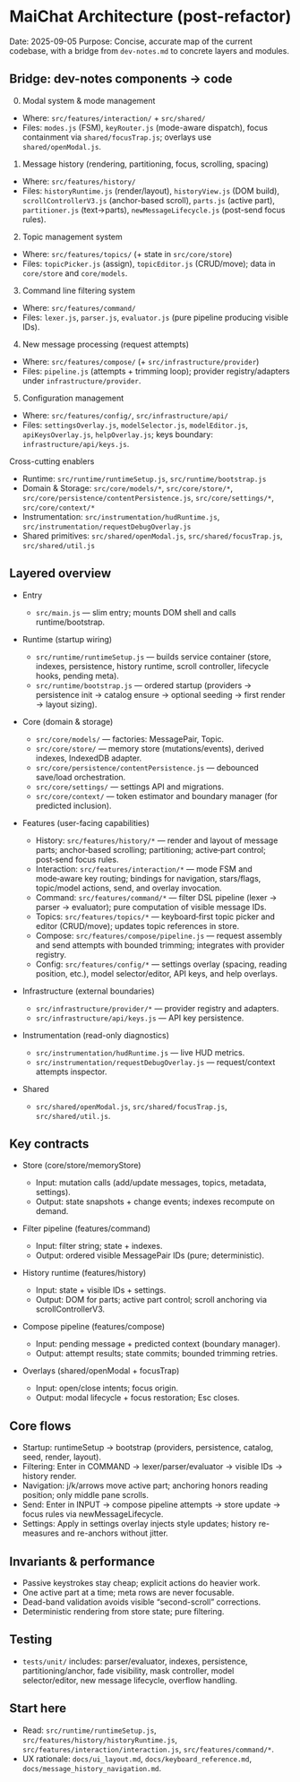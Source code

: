 # MaiChat Architecture (post-refactor)

Date: 2025-09-05
Purpose: Concise, accurate map of the current codebase, with a bridge from `dev-notes.md` to concrete layers and modules.

## Bridge: dev-notes components → code

0. Modal system & mode management
- Where: `src/features/interaction/` + `src/shared/`
- Files: `modes.js` (FSM), `keyRouter.js` (mode-aware dispatch), focus containment via `shared/focusTrap.js`; overlays use `shared/openModal.js`.

1. Message history (rendering, partitioning, focus, scrolling, spacing)
- Where: `src/features/history/`
- Files: `historyRuntime.js` (render/layout), `historyView.js` (DOM build), `scrollControllerV3.js` (anchor-based scroll), `parts.js` (active part), `partitioner.js` (text→parts), `newMessageLifecycle.js` (post-send focus rules).

2. Topic management system
- Where: `src/features/topics/` (+ state in `src/core/store`)
- Files: `topicPicker.js` (assign), `topicEditor.js` (CRUD/move); data in `core/store` and `core/models`.

3. Command line filtering system
- Where: `src/features/command/`
- Files: `lexer.js`, `parser.js`, `evaluator.js` (pure pipeline producing visible IDs).

4. New message processing (request attempts)
- Where: `src/features/compose/` (+ `src/infrastructure/provider`)
- Files: `pipeline.js` (attempts + trimming loop); provider registry/adapters under `infrastructure/provider`.

5. Configuration management
- Where: `src/features/config/`, `src/infrastructure/api/`
- Files: `settingsOverlay.js`, `modelSelector.js`, `modelEditor.js`, `apiKeysOverlay.js`, `helpOverlay.js`; keys boundary: `infrastructure/api/keys.js`.

Cross-cutting enablers
- Runtime: `src/runtime/runtimeSetup.js`, `src/runtime/bootstrap.js`
- Domain & Storage: `src/core/models/*`, `src/core/store/*`, `src/core/persistence/contentPersistence.js`, `src/core/settings/*`, `src/core/context/*`
- Instrumentation: `src/instrumentation/hudRuntime.js`, `src/instrumentation/requestDebugOverlay.js`
- Shared primitives: `src/shared/openModal.js`, `src/shared/focusTrap.js`, `src/shared/util.js`

## Layered overview

- Entry
  - `src/main.js` — slim entry; mounts DOM shell and calls runtime/bootstrap.

- Runtime (startup wiring)
  - `src/runtime/runtimeSetup.js` — builds service container (store, indexes, persistence, history runtime, scroll controller, lifecycle hooks, pending meta).
  - `src/runtime/bootstrap.js` — ordered startup (providers → persistence init → catalog ensure → optional seeding → first render → layout sizing).

- Core (domain & storage)
  - `src/core/models/` — factories: MessagePair, Topic.
  - `src/core/store/` — memory store (mutations/events), derived indexes, IndexedDB adapter.
  - `src/core/persistence/contentPersistence.js` — debounced save/load orchestration.
  - `src/core/settings/` — settings API and migrations.
  - `src/core/context/` — token estimator and boundary manager (for predicted inclusion).

- Features (user-facing capabilities)
  - History: `src/features/history/*` — render and layout of message parts; anchor‑based scrolling; partitioning; active‑part control; post‑send focus rules.
  - Interaction: `src/features/interaction/*` — mode FSM and mode‑aware key routing; bindings for navigation, stars/flags, topic/model actions, send, and overlay invocation.
  - Command: `src/features/command/*` — filter DSL pipeline (lexer → parser → evaluator); pure computation of visible message IDs.
  - Topics: `src/features/topics/*` — keyboard‑first topic picker and editor (CRUD/move); updates topic references in store.
  - Compose: `src/features/compose/pipeline.js` — request assembly and send attempts with bounded trimming; integrates with provider registry.
  - Config: `src/features/config/*` — settings overlay (spacing, reading position, etc.), model selector/editor, API keys, and help overlays.

- Infrastructure (external boundaries)
  - `src/infrastructure/provider/*` — provider registry and adapters.
  - `src/infrastructure/api/keys.js` — API key persistence.

- Instrumentation (read-only diagnostics)
  - `src/instrumentation/hudRuntime.js` — live HUD metrics.
  - `src/instrumentation/requestDebugOverlay.js` — request/context attempts inspector.

- Shared
  - `src/shared/openModal.js`, `src/shared/focusTrap.js`, `src/shared/util.js`.

## Key contracts

- Store (core/store/memoryStore)
  - Input: mutation calls (add/update messages, topics, metadata, settings).
  - Output: state snapshots + change events; indexes recompute on demand.

- Filter pipeline (features/command)
  - Input: filter string; state + indexes.
  - Output: ordered visible MessagePair IDs (pure; deterministic).

- History runtime (features/history)
  - Input: state + visible IDs + settings.
  - Output: DOM for parts; active part control; scroll anchoring via scrollControllerV3.

- Compose pipeline (features/compose)
  - Input: pending message + predicted context (boundary manager).
  - Output: attempt results; state commits; bounded trimming retries.

- Overlays (shared/openModal + focusTrap)
  - Input: open/close intents; focus origin.
  - Output: modal lifecycle + focus restoration; Esc closes.

## Core flows

- Startup: runtimeSetup → bootstrap (providers, persistence, catalog, seed, render, layout).
- Filtering: Enter in COMMAND → lexer/parser/evaluator → visible IDs → history render.
- Navigation: j/k/arrows move active part; anchoring honors reading position; only middle pane scrolls.
- Send: Enter in INPUT → compose pipeline attempts → store update → focus rules via newMessageLifecycle.
- Settings: Apply in settings overlay injects style updates; history re-measures and re-anchors without jitter.

## Invariants & performance

- Passive keystrokes stay cheap; explicit actions do heavier work.
- One active part at a time; meta rows are never focusable.
- Dead-band validation avoids visible “second-scroll” corrections.
- Deterministic rendering from store state; pure filtering.

## Testing

- `tests/unit/` includes: parser/evaluator, indexes, persistence, partitioning/anchor, fade visibility, mask controller, model selector/editor, new message lifecycle, overflow handling.

## Start here

- Read: `src/runtime/runtimeSetup.js`, `src/features/history/historyRuntime.js`, `src/features/interaction/interaction.js`, `src/features/command/*`.
- UX rationale: `docs/ui_layout.md`, `docs/keyboard_reference.md`, `docs/message_history_navigation.md`.
